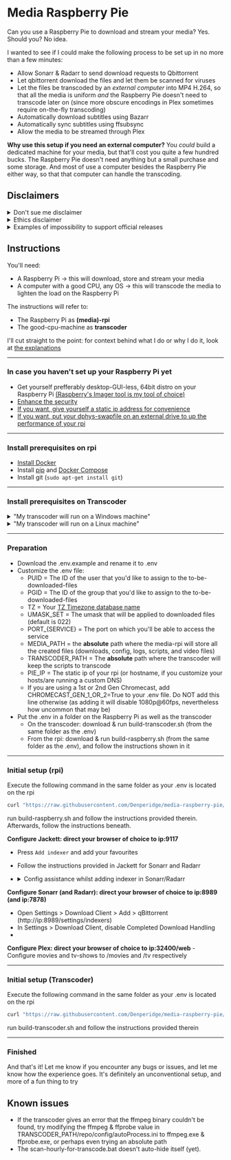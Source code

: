 # Media Raspberry Pie

Can you use a Raspberry Pie to download and stream your media? Yes. Should you? No idea.

I wanted to see if I could make the following process to be set up in no more than a few minutes:
- Allow Sonarr & Radarr to send download requests to Qbittorrent
- Let qbittorrent download the files and let them be scanned for viruses
- Let the files be transcoded by an *external computer* into MP4 H.264, so that all the media is uniform *and* the Raspberry Pie doesn't need to transcode later on (since more obscure encodings in Plex sometimes require on-the-fly transcoding)
- Automatically download subtitles using Bazarr
- Automatically sync subtitles using ffsubsync
- Allow the media to be streamed through Plex

**Why use this setup if you need an external computer?**
You *could* build a dedicated machine for your media, but that'll cost you quite a few hundred bucks. The Raspberry Pie doesn't need anything but a small purchase and some storage. And most of use a computer besides the Raspberry Pie either way, so that that computer can handle the transcoding.

## Disclaimers

<details>
  <summary>Don't sue me disclaimer</summary>
  Different countries are different levels of strict on piracy. So following this tutorial does mean that you'll have to accept the risks that come with doing this. And please, support official releases if you have the chance. If you can easily get Netflix, and it houses the shows you want to watch, just don't pirate.
</details>

<details>
  <summary>Ethics disclaimer</summary>
  I have access to network television and I have Netflix. Disney+, Hulu, HBO Max, and many network-specific sites are not available in Belgium. DVD's are uncommon here and are usually imported from Australia. Many of the shows we get are dubbed, limited to old seasons, or simply unavailable in any way, shape, or form. I'd *love* to legally watch my shows - mind you, I support them with every change I get; I have bought more merch than I like to admit - but sadly not being American banishes me to the shadow realm. So that's why I'll revamp my old Raspberry Pi into a tool that allows me to watch what I'm not allowed to watch.
</details>

<details>
  <summary>Examples of impossibility to support official releases</summary>
  
  Sitcoms:
  - Brooklyn Nine-Nine: available until season 5 on Netflix. Season 6 and 7 both unavailable.
  
  Cartoons: 
  - Star Vs. The Forces Of Evil: unavailable.
  - Miraculous: only dubbed in Dutch. Netflix only uploaded half of Season 3.
  - Steven Universe: only season 4 on Netflix.
  
  
  Anime (e.g. Log Horizon, Fairy Tail): Netflix only offers French/Japanese audio with French subtitles. I speak neither.
  
  (*Why are most of these cartoons?* I'm apparently 5 years old)
</details>





## Instructions
You'll need:
- A Raspberry Pi -> this will download, store and stream your media
- A computer with a good CPU, any OS -> this will transcode the media to lighten the load on the Raspberry Pi

The instructions will refer to:
- The Raspberry Pi as **(media)-rpi**
- The good-cpu-machine as **transcoder**

I'll cut straight to the point: for context behind what I do or why I do it, look at [the explanations](#explanations)

___
### In case you haven't set up your Raspberry Pi yet

- Get yourself prefferably desktop-GUI-less, 64bit distro on your Raspberry Pi [(Raspberry's Imager tool is my tool of choice)](https://www.raspberrypi.org/downloads/)
- [Enhance the security](https://www.raspberrypi.org/documentation/configuration/security.md)
- [If you want, give yourself a static ip address for convenience](https://thepihut.com/blogs/raspberry-pi-tutorials/how-to-give-your-raspberry-pi-a-static-ip-address-update)
- [If you want, put your dphys-swapfile on an external drive to up the performance of your rpi](http://manpages.ubuntu.com/manpages/bionic/man8/dphys-swapfile.8.html)

___
### Install prerequisites on rpi

- [Install Docker](https://www.raspberrypi.org/blog/docker-comes-to-raspberry-pi/)
- Install [pip](https://www.raspberrypi.org/documentation/linux/software/python.md) and [Docker Compose](https://docs.docker.com/compose/install/#install-using-pip)
- Install git (```sudo apt-get install git```)

___
### Install prerequisites on Transcoder

<details>
    <summary>"My transcoder will run on a Windows machine"</summary>

  - [Python 3](https://www.python.org/downloads/)
    - Python 3 has to be added to path. The installer does take care of this, provided you don't uncheck the box
  - [FFMPEG](https://ffmpeg.org/download.html)
    - FFMPEG has to be added to path, yet this has to happen manually
  - [A Git install](https://git-scm.com/download/)
  - You'll need the ability to run .sh files. If you're on Windows, the git installation above here comes with Git Bash

</details>
<details>
  <summary>"My transcoder will run on a Linux machine"</summary>

  - [Python 3](https://www.python.org/downloads/)
    - If not handled by your distros python3 install, be sure that python3-pip is also installed
  - [FFMPEG](https://ffmpeg.org/download.html)
  - Git
  - (All of the above have to be added to path!)

  This script is meant to be quickly portable to Linux, and has most of the work done already to make the transition smoother. The remainder of the work should not be an issue if you've become at least a bit comfortable with your distro! Simply make sure that transcode.sh is run on an hourly basis (or whatever timeframe you prefer) and you're all settled
  
</details>


___

### Preparation

- Download the .env.example and rename it to .env
- Customize the .env file:
  - PUID = The ID of the user that you'd like to assign to the to-be-downloaded-files
  - PGID = The ID of the group that you'd like to assign to the to-be-downloaded-files
  - TZ = Your [TZ Timezone database name](https://en.wikipedia.org/wiki/List_of_tz_database_time_zones)
  - UMASK_SET = The umask that will be applied to downloaded files (default is 022)
  - PORT_{SERVICE} = The port on which you'll be able to access the service
  - MEDIA_PATH = the **absolute** path where the media-rpi will store all the created files (downloads, config, logs, scripts, and video files)
  - TRANSCODER_PATH = The **absolute** path where the transcoder will keep the scripts to transcode
  - PIE_IP = The static ip of your rpi (or hostname, if you customize your hosts/are running a custom DNS)
  - If you are using a 1st or 2nd Gen Chromecast, add CHROMECAST_GEN_1_OR_2=True to your .env file. Do NOT add this line otherwise (as adding it will disable 1080p@60fps, nevertheless how uncommon that may be)
- Put the .env in a folder on the Raspberry Pi as well as the transcoder
  - On the transcoder: download & run build-transcoder.sh (from the same folder as the .env)
  - From the rpi: download & run build-raspberry.sh (from the same folder as the .env), and follow the instructions shown in it


___
### Initial setup (rpi)
Execute the following command in the same folder as your .env is located on the rpi
```sh
curl "https://raw.githubusercontent.com/Denperidge/media-raspberry-pie/master/rpi/build-raspberry.sh" > build-raspberry.sh && chmod +x build-raspberry.sh
```
run build-raspberry.sh and follow the instructions provided therein. Afterwards, follow the instructions beneath.


**Configure Jackett: direct your browser of choice to ip:9117**
  - Press `Add indexer` and add your favourites
  - Follow the instructions provided in Jackett for Sonarr and Radarr
  - <details>
    <summary>Config assistance whilst adding indexer in Sonarr/Radarr</summary>
    
    ----
  
    Name: personal preference, usually the name of the indexer
  
    ----
    
    Categories: check page 86 ([the predefined categories of Newznab](https:buildmedia.readthedocs.org/media/pdf/newznab/latest/newznab.pdf)) for whiccategories you need
    - For TV shows on Sonarr, I personally use 5000,5030,5040
    - For Movies on Radarr, I personally use 2000,2010,2020,2030,2035,2040,2042050,2060,5070
    
    ----

    Anime categories: the same as before, along with anime categories 
    
    - For TV shows on Sonarr, I personally use 5000,5030,5040,5070
    - For Movies on Radarr, I personally use 2000,2010,2020,2030,2035,2040,2042050,2060,5070
    
    ----  
  </details>

**Configure Sonarr (and Radarr): direct your browser of choice to ip:8989 (and ip:7878)**
  - Open Settings > Download Client > Add > qBittorrent (http://ip:8989/settings/indexers)
  - In Settings > Download Client, disable Completed Download Handling
  - 

**Configure Plex: direct your browser of choice to ip:32400/web**
    - Configure movies and tv-shows to /movies and /tv respectively


___
### Initial setup (Transcoder)
Execute the following command in the same folder as your .env is located on the rpi
```sh
curl "https://raw.githubusercontent.com/Denperidge/media-raspberry-pie/master/transcoder/build-transcoder.sh" > build-transcoder.sh && chmod +x build-transcoder.sh
```
run build-transcoder.sh and follow the instructions provided therein

___
### Finished

And that's it! Let me know if you encounter any bugs or issues, and let me know how the experience goes. It's definitely an unconventional setup, and more of a fun thing to try

## Known issues
- If the transcoder gives an error that the ffmpeg binary couldn't be found, try modifying the ffmpeg & ffprobe value in TRANSCODER_PATH/repo/config/autoProcess.ini to ffmpeg.exe & ffprobe.exe, or perhaps even trying an absolute path
- The scan-hourly-for-transcode.bat doesn't auto-hide itself (yet).